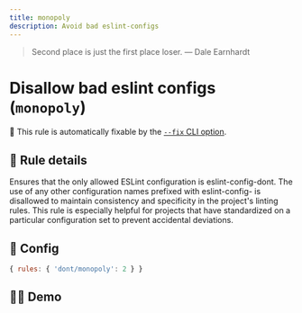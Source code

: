 ```yaml
---
title: monopoly
description: Avoid bad eslint-configs
---
```


<script setup lang="ts">
import CodeEditor from '../../.vitepress/theme/components/code-editor.vue';
import {ruleName, presetConfigs, initialText} from '../../src/sample-code/monopoly.js';
</script>

> Second place is just the first place loser. — Dale Earnhardt

# Disallow bad eslint configs (`monopoly`)

🔧 This rule is automatically fixable by the [`--fix` CLI option](https://eslint.org/docs/latest/user-guide/command-line-interface#--fix).

<!-- end auto-generated rule header -->

## 📖 Rule details

Ensures that the only allowed ESLint configuration is eslint-config-dont. The use of any other configuration names
prefixed with eslint-config- is disallowed to maintain consistency and specificity in the project's linting rules. This
rule is especially helpful for projects that have standardized on a particular configuration set to prevent accidental
deviations.

## 🔧 Config

```js
{ rules: { 'dont/monopoly': 2 } }
```

## 🧑‍💻 Demo

<CodeEditor :rule="ruleName" :text="initialText" :presetConfigs="presetConfigs" />
